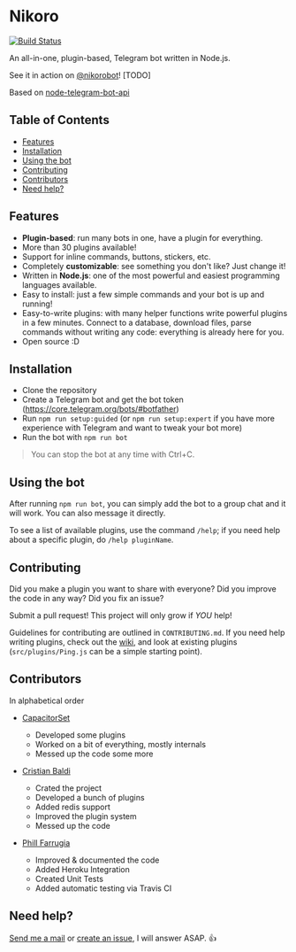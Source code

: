 # Nikoro

[![Build Status](https://travis-ci.org/Telegram-Bot-Node/Telegram-Bot-Node.svg?branch=es6)](https://travis-ci.org/Telegram-Bot-Node/Telegram-Bot-Node)

An all-in-one, plugin-based, Telegram bot written in Node.js. 

See it in action on [@nikorobot](https://telegram.me/nikorobot)! [TODO]

Based on [node-telegram-bot-api](https://github.com/yagop/node-telegram-bot-api) 

<!-- START doctoc generated TOC please keep comment here to allow auto update -->
<!-- DON'T EDIT THIS SECTION, INSTEAD RE-RUN doctoc TO UPDATE -->
## Table of Contents

- [Features](#features)
- [Installation](#installation)
- [Using the bot](#using-the-bot)
- [Contributing](#contributing)
- [Contributors](#contributors)
- [Need help?](#need-help)

<!-- END doctoc generated TOC please keep comment here to allow auto update -->

## Features
  
* **Plugin-based**: run many bots in one, have a plugin for everything.
* More than 30 plugins available!
* Support for inline commands, buttons, stickers, etc.
* Completely **customizable**: see something you don't like? Just change it!
* Written in **Node.js**: one of the most powerful and easiest programming languages available.
* Easy to install: just a few simple commands and your bot is up and running!
* Easy-to-write plugins: with many helper functions write powerful plugins in a few minutes. Connect to a database, download files, parse commands without writing any code: everything is already here for you.
* Open source :D

## Installation

* Clone the repository
* Create a Telegram bot and get the bot token (https://core.telegram.org/bots/#botfather)
* Run `npm run setup:guided` (or `npm run setup:expert` if you have more experience with Telegram and want to tweak your bot more)
* Run the bot with `npm run bot`
>You can stop the bot at any time with Ctrl+C.

## Using the bot

After running `npm run bot`, you can simply add the bot to a group chat and it will work. You can also message it directly.

To see a list of available plugins, use the command `/help`; if you need help about a specific plugin, do `/help pluginName`.

## Contributing

Did you make a plugin you want to share with everyone? Did you improve the code in any way? Did you fix an issue?

Submit a pull request! This project will only grow if *YOU* help!

Guidelines for contributing are outlined in `CONTRIBUTING.md`. If you need help writing plugins, check out the [wiki](https://github.com/Telegram-Bot-Node/Telegram-Bot-Node/wiki), and look at existing plugins (`src/plugins/Ping.js` can be a simple starting point).

## Contributors
In alphabetical order

* [CapacitorSet](https://github.com/CapacitorSet/)
    * Developed some plugins
    * Worked on a bit of everything, mostly internals
    * Messed up the code some more

* [Cristian Baldi](https://github.com/crisbal/)
    * Crated the project
    * Developed a bunch of plugins
    * Added redis support
    * Improved the plugin system
    * Messed up the code
    
* [Phill Farrugia](https://github.com/phillfarrugia/)
    * Improved & documented the code
    * Added Heroku Integration
    * Created Unit Tests
    * Added automatic testing via Travis CI 
    
## Need help?
[Send me a mail](bld.cris.96@gmail.com) or [create an issue](https://github.com/Telegram-Bot-Node/Telegram-Bot-Node/issues/new), I will answer ASAP. :+1:
